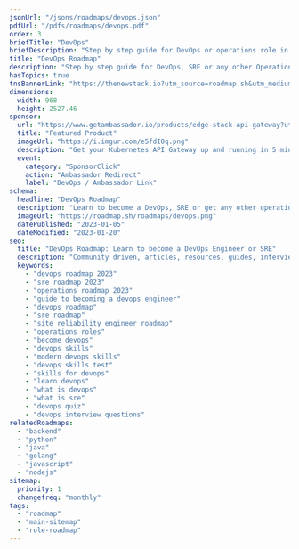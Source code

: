 ```yaml
---
jsonUrl: "/jsons/roadmaps/devops.json"
pdfUrl: "/pdfs/roadmaps/devops.pdf"
order: 3
briefTitle: "DevOps"
briefDescription: "Step by step guide for DevOps or operations role in 2023"
title: "DevOps Roadmap"
description: "Step by step guide for DevOps, SRE or any other Operations Role in 2023"
hasTopics: true
tnsBannerLink: "https://thenewstack.io?utm_source=roadmap.sh&utm_medium=Referral&utm_campaign=Alert"
dimensions:
  width: 968
  height: 2527.46
sponsor:
  url: "https://www.getambassador.io/products/edge-stack-api-gateway?utm_source=roadmap-sh&utm_medium=edge-stack-page&utm_campaign=new-account"
  title: "Featured Product"
  imageUrl: "https://i.imgur.com/e5fdI0q.png"
  description: "Get your Kubernetes API Gateway up and running in 5 minutes with Ambassador Edge Stack!"
  event:
    category: "SponsorClick"
    action: "Ambassador Redirect"
    label: "DevOps / Ambassador Link"
schema:
  headline: "DevOps Roadmap"
  description: "Learn to become a DevOps, SRE or get any other operations role with this interactive step by step guide in 2023. We also have resources and short descriptions attached to the roadmap items so you can get everything you want to learn in one place."
  imageUrl: "https://roadmap.sh/roadmaps/devops.png"
  datePublished: "2023-01-05"
  dateModified: "2023-01-20"
seo:
  title: "DevOps Roadmap: Learn to become a DevOps Engineer or SRE"
  description: "Community driven, articles, resources, guides, interview questions, quizzes for DevOps. Learn to become a modern DevOps engineer by following the steps, skills, resources and guides listed in this roadmap."
  keywords:
    - "devops roadmap 2023"
    - "sre roadmap 2023"
    - "operations roadmap 2023"
    - "guide to becoming a devops engineer"
    - "devops roadmap"
    - "sre roadmap"
    - "site reliability engineer roadmap"
    - "operations roles"
    - "become devops"
    - "devops skills"
    - "modern devops skills"
    - "devops skills test"
    - "skills for devops"
    - "learn devops"
    - "what is devops"
    - "what is sre"
    - "devops quiz"
    - "devops interview questions"
relatedRoadmaps:
  - "backend"
  - "python"
  - "java"
  - "golang"
  - "javascript"
  - "nodejs"
sitemap:
  priority: 1
  changefreq: "monthly"
tags:
  - "roadmap"
  - "main-sitemap"
  - "role-roadmap"
---
```


